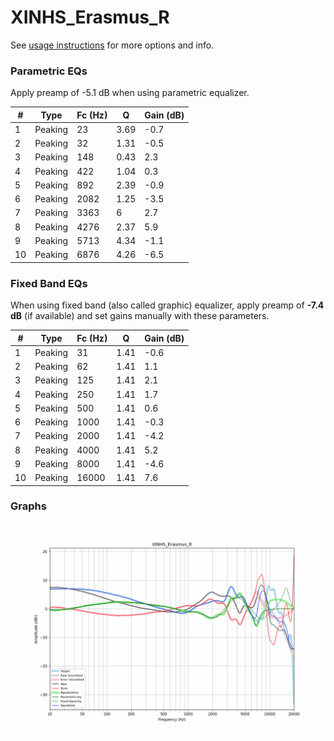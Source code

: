 # XINHS_Erasmus_R
See [usage instructions](https://github.com/jaakkopasanen/AutoEq#usage) for more options and info.

### Parametric EQs
Apply preamp of -5.1 dB when using parametric equalizer.

|   # | Type    |   Fc (Hz) |    Q |   Gain (dB) |
|-----|---------|-----------|------|-------------|
|   1 | Peaking |        23 | 3.69 |        -0.7 |
|   2 | Peaking |        32 | 1.31 |        -0.5 |
|   3 | Peaking |       148 | 0.43 |         2.3 |
|   4 | Peaking |       422 | 1.04 |         0.3 |
|   5 | Peaking |       892 | 2.39 |        -0.9 |
|   6 | Peaking |      2082 | 1.25 |        -3.5 |
|   7 | Peaking |      3363 | 6    |         2.7 |
|   8 | Peaking |      4276 | 2.37 |         5.9 |
|   9 | Peaking |      5713 | 4.34 |        -1.1 |
|  10 | Peaking |      6876 | 4.26 |        -6.5 |

### Fixed Band EQs
When using fixed band (also called graphic) equalizer, apply preamp of **-7.4 dB** (if available) and set gains manually with these parameters.

|   # | Type    |   Fc (Hz) |    Q |   Gain (dB) |
|-----|---------|-----------|------|-------------|
|   1 | Peaking |        31 | 1.41 |        -0.6 |
|   2 | Peaking |        62 | 1.41 |         1.1 |
|   3 | Peaking |       125 | 1.41 |         2.1 |
|   4 | Peaking |       250 | 1.41 |         1.7 |
|   5 | Peaking |       500 | 1.41 |         0.6 |
|   6 | Peaking |      1000 | 1.41 |        -0.3 |
|   7 | Peaking |      2000 | 1.41 |        -4.2 |
|   8 | Peaking |      4000 | 1.41 |         5.2 |
|   9 | Peaking |      8000 | 1.41 |        -4.6 |
|  10 | Peaking |     16000 | 1.41 |         7.6 |

### Graphs
![](./XINHS_Erasmus_R.png)
